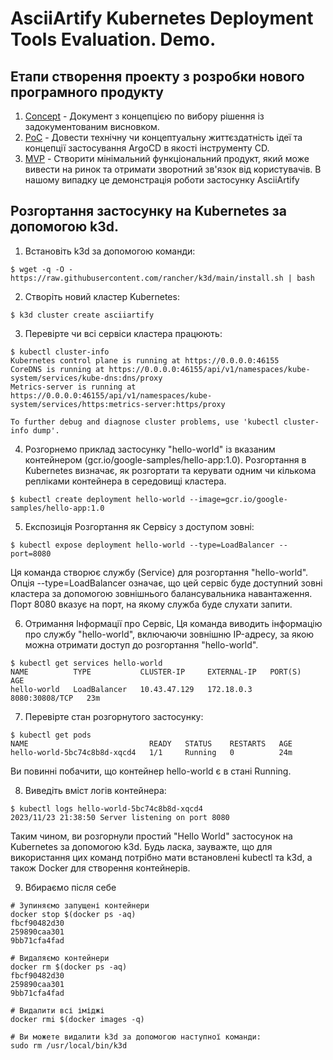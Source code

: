 # AsciiArtify Kubernetes Deployment Tools Evaluation. Demo.


## Етапи створення проекту з розробки нового програмного продукту

1. [Concept](doc/Concept.md) - Документ з концепцією по вибору рішення із задокументованим висновком.
2. [PoC](doc/PoC.md) - Довести технічну чи концептуальну життєздатність ідеї та концепції застосування ArgoCD в якості інструменту CD.
3. [MVP](doc/MVP.md) - Створити мінімальний функціональний продукт, який може вивести на ринок та отримати зворотний зв'язок від користувачів. В нашому випадку це демонстрація роботи застосунку AsciiArtify

## Розгортання застосунку на Kubernetes за допомогою k3d.

1. Встановіть k3d за допомогою команди:

```shell
$ wget -q -O - https://raw.githubusercontent.com/rancher/k3d/main/install.sh | bash
```

2. Створіть новий кластер Kubernetes:

```shell
$ k3d cluster create asciiartify
```

3. Перевірте чи всі сервіси кластера працюють:

```shell
$ kubectl cluster-info
Kubernetes control plane is running at https://0.0.0.0:46155
CoreDNS is running at https://0.0.0.0:46155/api/v1/namespaces/kube-system/services/kube-dns:dns/proxy
Metrics-server is running at https://0.0.0.0:46155/api/v1/namespaces/kube-system/services/https:metrics-server:https/proxy

To further debug and diagnose cluster problems, use 'kubectl cluster-info dump'.
```

4. Розгорнемо приклад застосунку "hello-world" із вказаним контейнером (gcr.io/google-samples/hello-app:1.0). Розгортання в Kubernetes визначає, як розгортати та керувати одним чи кількома репліками контейнера в середовищі кластера.

```shell
$ kubectl create deployment hello-world --image=gcr.io/google-samples/hello-app:1.0
```

5. Експозиція Розгортання як Сервісу з доступом зовні:

```shell
$ kubectl expose deployment hello-world --type=LoadBalancer --port=8080
```

Ця команда створює службу (Service) для розгортання "hello-world". Опція --type=LoadBalancer означає, що цей сервіс буде доступний зовні кластера за допомогою зовнішнього балансувальника навантаження. Порт 8080 вказує на порт, на якому служба буде слухати запити.

6. Отримання Інформації про Сервіс, Ця команда виводить інформацію про службу "hello-world", включаючи зовнішню IP-адресу, за якою можна отримати доступ до розгортання "hello-world".

```shell
$ kubectl get services hello-world
NAME          TYPE           CLUSTER-IP     EXTERNAL-IP   PORT(S)          AGE
hello-world   LoadBalancer   10.43.47.129   172.18.0.3    8080:30808/TCP   23m
```

7. Перевірте стан розгорнутого застосунку:

```shell
$ kubectl get pods
NAME                           READY   STATUS    RESTARTS   AGE
hello-world-5bc74c8b8d-xqcd4   1/1     Running   0          24m
```

Ви повинні побачити, що контейнер hello-world є в стані Running.

8. Виведіть вміст логів контейнера:

```shell
$ kubectl logs hello-world-5bc74c8b8d-xqcd4
2023/11/23 21:38:50 Server listening on port 8080
```

Таким чином, ви розгорнули простий "Hello World" застосунок на Kubernetes за допомогою k3d. Будь ласка, зауважте, що для використання цих команд потрібно мати встановлені kubectl та k3d, а також Docker для створення контейнерів.

9. Вбираємо після себе

```shell
# Зупиняємо запущені контейнери 
docker stop $(docker ps -aq)    
fbcf90482d30
259890caa301
9bb71cfa4fad

# Видаляємо контейнери
docker rm $(docker ps -aq)    
fbcf90482d30
259890caa301
9bb71cfa4fad

# Видалити всі іміджі
docker rmi $(docker images -q)

# Ви можете видалити k3d за допомогою наступної команди:
sudo rm /usr/local/bin/k3d
```